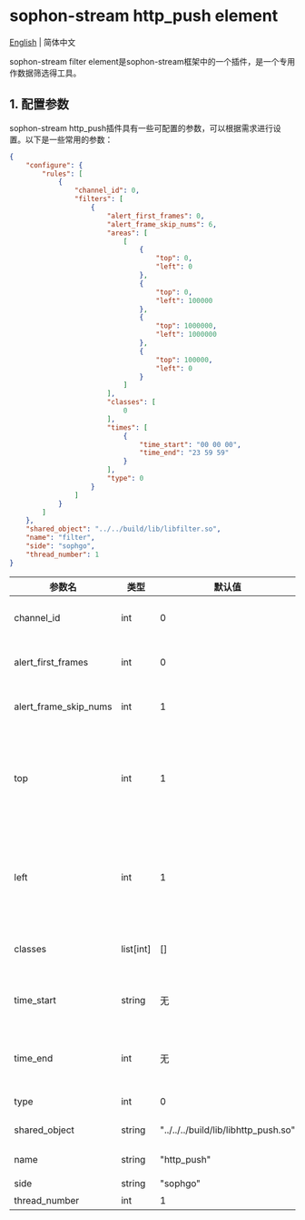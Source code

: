 # sophon-stream http_push element

[English](README_EN.md) | 简体中文

sophon-stream filter element是sophon-stream框架中的一个插件，是一个专用作数据筛选得工具。

## 1. 配置参数
sophon-stream http_push插件具有一些可配置的参数，可以根据需求进行设置。以下是一些常用的参数：

```json
{
    "configure": {
        "rules": [
            {
                "channel_id": 0,
                "filters": [
                    {
                        "alert_first_frames": 0,
                        "alert_frame_skip_nums": 6,
                        "areas": [
                            [
                                {
                                    "top": 0,
                                    "left": 0
                                },
                                {
                                    "top": 0,
                                    "left": 100000
                                },
                                {
                                    "top": 1000000,
                                    "left": 1000000
                                },
                                {
                                    "top": 100000,
                                    "left": 0
                                }
                            ]
                        ],
                        "classes": [
                            0
                        ],
                        "times": [
                            {
                                "time_start": "00 00 00",
                                "time_end": "23 59 59"
                            }
                        ],
                        "type": 0
                    }
                ]
            }
        ]
    },
    "shared_object": "../../build/lib/libfilter.so",
    "name": "filter",
    "side": "sophgo",
    "thread_number": 1
}
```

| 参数名        | 类型   | 默认值                               | 说明                            |
| ------------- | ------ | ------------------------------------ | ------------------------------- |
| channel_id            | int | 0                           | 顺序和id与demo得json一致          |
| alert_first_frames            | int | 0                       | 每一路追踪到第几帧开始上报               |
| alert_frame_skip_nums           | int | 1                    | 从第一次上报开始每几帧上报一次          |
| top           | int | 1                    | 多边形顶点得x坐标,需要满足循序，个数为0代表全图检测，1或2会发出警告    |
| left           | int | 1                    | 多边形顶点得y坐标,需要满足循序，个数为0代表全图检测，1或2会发出警告    |
| classes           | list[int] | []                    | 筛选的类别，为空将会全部筛掉        |
| time_start           | string | 无                    | 开始时间，格式hh mm ss，为空将会全部筛掉  |
| time_end           | int | 无                   | 结束时间，格式hh mm ss,为空将会全部筛掉    |
| type           | int | 0                    | 筛选类型，track:0        |
| shared_object | string | "../../../build/lib/libhttp_push.so" | libhttp_push动态库路径          |
| name          | string | "http_push"                          | element名称                     |
| side          | string | "sophgo"                             | 设备类型                        |
| thread_number | int    | 1                                    | 启动线程数                      |


